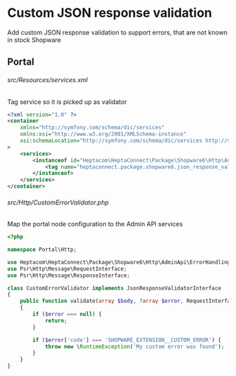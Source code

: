 # Custom JSON response validation

Add custom JSON response validation to support errors, that are not known in stock Shopware

## Portal

###### src/Resources/services.xml

Tag service so it is picked up as validator

```xml
<?xml version="1.0" ?>
<container
    xmlns="http://symfony.com/schema/dic/services"
    xmlns:xsi="http://www.w3.org/2001/XMLSchema-instance"
    xsi:schemaLocation="http://symfony.com/schema/dic/services http://symfony.com/schema/dic/services/services-1.0.xsd"
>
    <services>
        <instanceof id="Heptacom\HeptaConnect\Package\Shopware6\Http\AdminApi\ErrorHandling\Contract\JsonResponseValidatorInterface">
            <tag name="heptaconnect.package.shopware6.json_response_validator"/>
        </instanceof>
    </services>
</container>
```


###### src/Http/CustomErrorValidator.php

Map the portal node configuration to the Admin API services

```php
<?php

namespace Portal\Http;

use Heptacom\HeptaConnect\Package\Shopware6\Http\AdminApi\ErrorHandling\Contract\JsonResponseValidatorInterface;
use Psr\Http\Message\RequestInterface;
use Psr\Http\Message\ResponseInterface;

class CustomErrorValidator implements JsonResponseValidatorInterface
{
    public function validate(array $body, ?array $error, RequestInterface $request, ResponseInterface $response): void
    {
        if ($error === null) {
            return;
        }

        if ($error['code'] === 'SHOPWARE_EXTENSION__CUSTOM_ERROR') {
            throw new \RuntimeException('My custom error was found');
        }
    }
}
```
